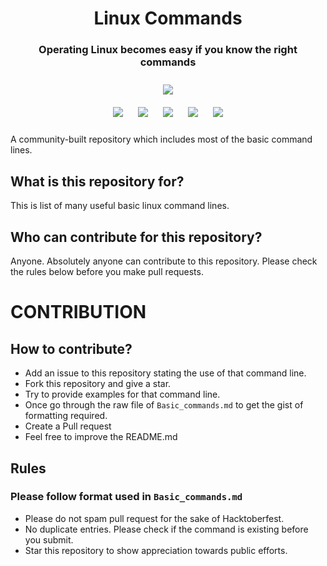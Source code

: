 <h1 align="center">Linux Commands</h1>
<h3 align="center">Operating Linux becomes easy if you know the right commands</h3>

<p align="center">
<img style="padding:10px;" src="https://img.shields.io/badge/Open%20Source-💕%20-9cf?style=for-the-badge"><br>
<img style="padding:10px;" src="https://img.shields.io/github/contributors/Amit00790/Linux-Commands?style=flat-square">
<img style="padding:10px;" src="https://img.shields.io/github/forks/Amit00790/Linux-Commands?label=Forks&style=flat-square">
<img style="padding:10px;" src="https://img.shields.io/github/stars/Amit00790/Linux-Commands?style=flat-square">
<img style="padding:10px;" src="https://img.shields.io/github/license/Amit00790/Linux-Commands?style=flat-square">
<img style="padding:10px;" src="http://img.shields.io/github/issues/Amit00790/Linux-Commands?style=flat-square">



A community-built repository which includes most of the basic command lines.

</p>

## What is this repository for?

This is list of many useful basic linux command lines.

## Who can contribute for this repository?

Anyone. Absolutely anyone can contribute to this repository. Please check the rules below before you make pull requests.

# CONTRIBUTION

## How to contribute?

- Add an issue to this repository stating the use of that command line.
- Fork this repository and give a star.
- Try to provide examples for that command line.
- Once go through the raw file of `Basic_commands.md` to get the gist of formatting required.
- Create a Pull request
- Feel free to improve the README.md

## Rules
### Please follow format used in `Basic_commands.md`
- Please do not spam pull request for the sake of Hacktoberfest.
- No duplicate entries. Please check if the command is existing before you submit.
- Star this repository to show appreciation towards public efforts.
